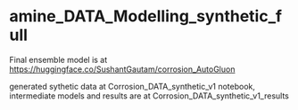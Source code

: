 # amine_DATA_Modelling_synthetic_full

Final ensemble model is at https://huggingface.co/SushantGautam/corrosion_AutoGluon

generated sythetic data at Corrosion_DATA_synthetic_v1
notebook, intermediate models and results are at Corrosion_DATA_synthetic_v1_results
